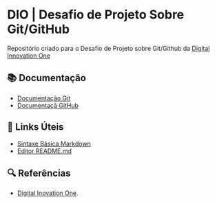 # DIO | Desafio de Projeto Sobre Git/GitHub

Repositório criado para o Desafio de Projeto sobre Git/Github da [Digital Innovation One](https://web.dio.me/lab/criando-seu-primeiro-repositorio-no-github-para-compartilhar-seu-progresso/learning/e714fb1c-4990-4c47-99a5-d97703e40b4d)

## 📚 Documentação
- [Documentação Git](https://git-scm.com/doc)
- [Documentaçã GitHub](https://docs.github.com/)

## 🔗 Links Úteis
- [Sintaxe Básica Markdown](https://www.markdownguide.org/basic-syntax/)
- [Editor README.md](https://readme.so/pt/editor)

## 🔍 Referências
- [Digital Inovation One]().
